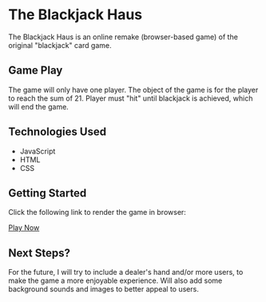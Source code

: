 # The Blackjack Haus 

The Blackjack Haus is an online remake (browser-based game) of the original "blackjack" card game. 


## Game Play

The game will only have one player. The object of the game is for the player to reach the sum of 21. Player must "hit" until blackjack is achieved, which will end the game.


## Technologies Used

- JavaScript
- HTML
- CSS


## Getting Started

Click the following link to render the game in browser:

[Play Now](https://kjicodes.github.io/blackjack-haus/)


## Next Steps?

For the future, I will try to include a dealer's hand and/or more users, to make the game a more enjoyable experience. Will also add some background sounds and images to better appeal to users. 

